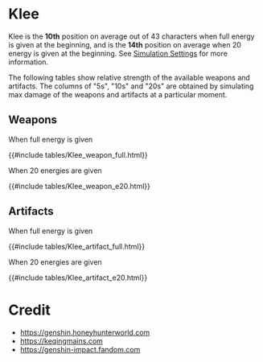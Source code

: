 # Klee

Klee is the **10th** position on average out of 43
characters when full energy is given at the beginning, and is the
**14th** position on average when 20 energy is given at the
beginning. See [Simulation Settings](./simulation_settings.md) for more
information.

The following tables show relative strength of the available weapons and
artifacts. The columns of "5s", "10s" and "20s" are obtained by
simulating max damage of the weapons and artifacts at a particular
moment.

## Weapons

When full energy is given

{{#include tables/Klee_weapon_full.html}}

When 20 energies are given

{{#include tables/Klee_weapon_e20.html}}

## Artifacts

When full energy is given

{{#include tables/Klee_artifact_full.html}}

When 20 energies are given

{{#include tables/Klee_artifact_e20.html}}

# Credit

- <https://genshin.honeyhunterworld.com>
- <https://keqingmains.com>
- <https://genshin-impact.fandom.com>
